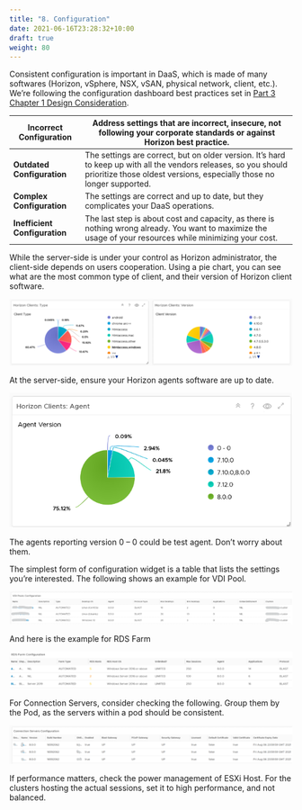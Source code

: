 ```yaml
---
title: "8. Configuration"
date: 2021-06-16T23:28:32+10:00
draft: true
weight: 80
---
```


Consistent configuration is important in DaaS, which is made of many softwares (Horizon, vSphere, NSX, vSAN, physical network, client, etc.). We’re following the configuration dashboard best practices set in [Part 3 Chapter 1 Design Consideration](#design-consideration).

| **Incorrect Configuration**   | Address settings that are incorrect, insecure, not following your corporate standards or against Horizon best practice.                                                                   |
|-------------------------------|-------------------------------------------------------------------------------------------------------------------------------------------------------------------------------------------|
| **Outdated Configuration**    | The settings are correct, but on older version. It’s hard to keep up with all the vendors releases, so you should prioritize those oldest versions, especially those no longer supported. |
| **Complex Configuration**     | The settings are correct and up to date, but they complicates your DaaS operations.                                                                                                       |
| **Inefficient Configuration** | The last step is about cost and capacity, as there is nothing wrong already. You want to maximize the usage of your resources while minimizing your cost.                                 |

While the server-side is under your control as Horizon administrator, the client-side depends on users cooperation. Using a pie chart, you can see what are the most common type of client, and their version of Horizon client software.

![](4.8.8-fig-1.png)

At the server-side, ensure your Horizon agents software are up to date.

![](4.8.8-fig-2.png)

The agents reporting version 0 – 0 could be test agent. Don’t worry about them.

The simplest form of configuration widget is a table that lists the settings you’re interested. The following shows an example for VDI Pool.

![](4.8.8-fig-3.png)

And here is the example for RDS Farm

![](4.8.8-fig-4.png)

For Connection Servers, consider checking the following. Group them by the Pod, as the servers within a pod should be consistent.

![](4.8.8-fig-5.png)

If performance matters, check the power management of ESXi Host. For the clusters hosting the actual sessions, set it to high performance, and not balanced.